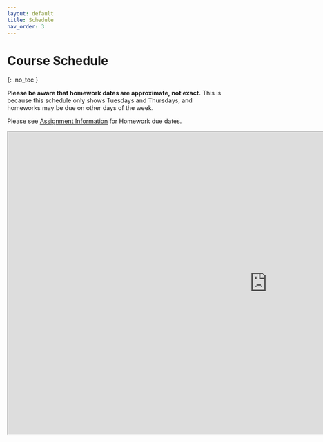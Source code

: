 ```yaml
---
layout: default
title: Schedule
nav_order: 3
---
```


# Course Schedule
{: .no_toc }

**Please be aware that homework dates are approximate, not exact.** This is because this
schedule only shows Tuesdays and Thursdays, and homeworks may be due on other days
of the week.

Please see [Assignment Information](https://uva-cs3140-sp23.github.io/assignment.html)
for Homework due dates.

<iframe src="https://docs.google.com/spreadsheets/d/e/2PACX-1vTe0HylBkMPA6t9WwmoxMi6y9RhcNFON6A4eN5pY9kWf1HEKD6mdJKbSbkR3njW8IMysES3CrKpBCXN/pubhtml?gid=0&amp;single=true&amp;widget=true&amp;headers=false" width="1200" height="700"></iframe>
